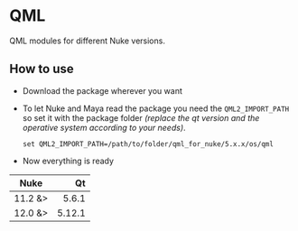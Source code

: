 # QML

QML modules for different Nuke versions.

## How to use

* Download the package wherever you want
* To let Nuke and Maya read the package you need the `QML2_IMPORT_PATH` so set it with the package folder _(replace the qt version and the operative system according to your needs)_.

    ```shell
    set QML2_IMPORT_PATH=/path/to/folder/qml_for_nuke/5.x.x/os/qml
    ```

* Now everything is ready

| Nuke      | Qt        |
| --------- | ---------:|
| 11.2 &>   | 5.6.1     |
| 12.0 &>   | 5.12.1    |